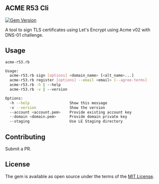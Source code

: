 ## ACME R53 Cli

[![Gem Version](https://badge.fury.io/rb/acme-r53-cli.svg)](https://badge.fury.io/rb/acme-r53-cli)

A tool to sign TLS certificates using Let's Encrypt using Acme v02 with DNS-01 challenge.

## Usage

```bash
acme-r53.rb

Usage:
  acme-r53.rb sign [options] <domain_name> [<alt_name>...]
  acme-r53.rb register [options] --email <email> [--agree-terms]
  acme-r53.rb -h | --help
  acme-r53.rb -v | --version

Options:
  -h --help                  Show this message
  -v --version               Show the version
  --account <account.pem>    Provide existing account key
  --domain <domain.pem>      Provide domain private key
  --staging                  Use LE Staging directory

```

## Contributing

Submit a PR.

## License
The gem is available as open source under the terms of the [MIT License](https://opensource.org/licenses/MIT).
